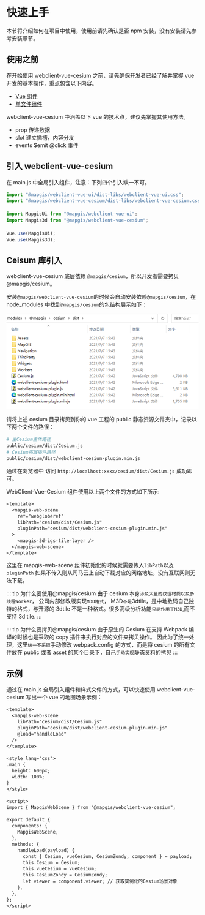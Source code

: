 # 快速上手

本节将介绍如何在项目中使用，使用前请先确认是否 npm 安装，没有安装请先参考安装章节。

## 使用之前

在开始使用 webclient-vue-cesium 之前，请先确保开发者已经了解并掌握 vue 开发的基本操作，重点包含以下内容。

- [Vue 组件](https://cn.vuejs.org/v2/guide/components.html)
- [单文件组件](https://cn.vuejs.org/v2/guide/single-file-components.html)

webclient-vue-cesium 中涵盖以下 vue 的技术点，建议先掌握其使用方法。

- prop 传递数据
- slot 建立插槽，内容分发
- events $emit @click 事件

## 引入 webclient-vue-cesium

在 main.js 中全局引入组件，注意：下列四个引入缺一不可。

```js
import "@mapgis/webclient-vue-ui/dist-libs/webclient-vue-ui.css";
import "@mapgis/webclient-vue-cesium/dist-libs/webclient-vue-cesium.css";

import MapgisUi from "@mapgis/webclient-vue-ui";
import Mapgis3d from "@mapgis/webclient-vue-cesium";

Vue.use(MapgisUi);
Vue.use(Mapgis3d);
```

## Ceisum 库引入

webclient-vue-cesium 底层依赖 `@mapgis/cesium`，所以开发者需要拷贝@mapgis/cesium。

安装`@mapgis/webclient-vue-cesium`的时候会自动安装依赖`@mapgis/cesium`，在 node_modules 中找到`@mapgis/cesium`的包结构展示如下：

![代码结构](./cesium_dist.png)

请将上述 cesium 目录拷贝到你的 vue 工程的 public 静态资源文件夹中，记录以下两个文件的路径：

```sh
# 主Cesium主体路径
public/cesium/dist/Cesium.js
# Cesium拓展插件路径
public/cesium/dist/webclient-cesium-plugin.min.js
```

通过在浏览器中 访问 `http://localhost:xxxx/cesium/dist/Cesium.js` 成功即可。

WebClient-Vue-Cesium 组件使用以上两个文件的方式如下所示:

```vue
<template>
  <mapgis-web-scene
    ref="webgloberef"
    libPath="cesium/dist/Cesium.js"
    pluginPath="cesium/dist/webclient-cesium-plugin.min.js"
  >
    <mapgis-3d-igs-tile-layer />
  </mapgis-web-scene>
</template>
```

这里在 mapgis-web-scene 组件初始化的时候就需要传入`libPath`以及`pluginPath` 如果不传入则从司马云上自动下载对应的网络地址，没有互联网则无法下载。

::: tip 为什么要使用@mapgis/cesium
由于 cesium 本身`涉及大量的纹理材质以及多线程Worker`， 公司内部修改版实现`M3D格式`， M3D`不是`3dtile，是中地数码自己独特的格式，与开源的 3dtile 不是一种格式。很多高级分析功能`只能作用于M3D`,而不支持 3d tile.
:::

::: tip 为什么要拷贝@mapgis/cesium
由于原生的 Cesium 在支持 Webpack 编译的时候也是采取的 copy 插件来执行对应的文件夹拷贝操作。 因此为了统一处理，这里`统一不采取`手动修改 webpack.config 的方式，而是将 cesium 的所有文件放在 public 或者 asset 的某个目录下，自己`手动实现`静态资料的拷贝
:::

## 示例

通过在 main.js 全局引入组件和样式文件的方式，可以快速使用 webclient-vue-cesium 写出一个 vue 的地图场景示例：

```vue
<template>
  <mapgis-web-scene
    libPath="cesium/dist/Cesium.js"
    pluginPath="cesium/dist/webclient-cesium-plugin.min.js"
    @load="handleLoad"
  />
</template>

<style lang="css">
.main {
  height: 600px;
  width: 100%;
}
</style>

<script>
import { MapgisWebScene } from "@mapgis/webclient-vue-cesium";

export default {
  components: {
    MapgisWebScene,
  },
  methods: {
    handleLoad(payload) {
      const { Cesium, vueCesium, CesiumZondy, component } = payload;
      this.Cesium = Cesium;
      this.vueCesium = vueCesium;
      this.CesiumZondy = CesiumZondy;
      let viewer = component.viewer; // 获取实例化的Cesium场景对象
    },
  },
};
</script>
```
